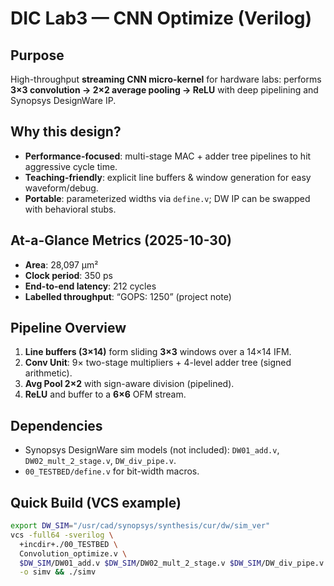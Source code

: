 # DIC Lab3 — CNN Optimize (Verilog)

## Purpose
High-throughput **streaming CNN micro-kernel** for hardware labs: performs **3×3 convolution → 2×2 average pooling → ReLU** with deep pipelining and Synopsys DesignWare IP.  

## Why this design?
- **Performance-focused**: multi-stage MAC + adder tree pipelines to hit aggressive cycle time.
- **Teaching-friendly**: explicit line buffers & window generation for easy waveform/debug.
- **Portable**: parameterized widths via `define.v`; DW IP can be swapped with behavioral stubs.

## At-a-Glance Metrics (2025-10-30)
- **Area**: 28,097 μm²  
- **Clock period**: 350 ps  
- **End-to-end latency**: 212 cycles  
- **Labelled throughput**: “GOPS: 1250” (project note)

## Pipeline Overview
1. **Line buffers (3×14)** form sliding **3×3** windows over a 14×14 IFM.  
2. **Conv Unit**: 9× two-stage multipliers + 4-level adder tree (signed arithmetic).  
3. **Avg Pool 2×2** with sign-aware division (pipelined).  
4. **ReLU** and buffer to a **6×6** OFM stream.  


## Dependencies
- Synopsys DesignWare sim models (not included): `DW01_add.v`, `DW02_mult_2_stage.v`, `DW_div_pipe.v`.
- `00_TESTBED/define.v` for bit-width macros.

## Quick Build (VCS example)
```bash
export DW_SIM="/usr/cad/synopsys/synthesis/cur/dw/sim_ver"
vcs -full64 -sverilog \
  +incdir+./00_TESTBED \
  Convolution_optimize.v \
  $DW_SIM/DW01_add.v $DW_SIM/DW02_mult_2_stage.v $DW_SIM/DW_div_pipe.v \
  -o simv && ./simv
```
